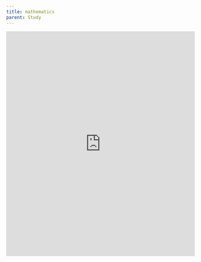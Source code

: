 ```yaml
---
title: mathematics
parent: Study
---
```


<iframe src="https://ji-won-lee.notion.site/ebd/be12ac19bd114bdab451cbb4de995e54" width="100%" height="600" frameborder="0" allowfullscreen />
